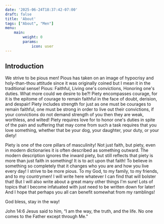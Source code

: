 ```yaml
---
date: '2025-06-24T18:37:42-07:00'
draft: false
title: 'About'
tags: ["About", "Men"]
menu:
    main: 
        weight: 0
        params:
            icon: user
---
```

## Introduction

We strive to be pious men! Pious has taken on an image of hypocrisy and holy-than-thou attitude since it was originally coined but I mean it in the traditional
sense! Pious: Faithful, Living one's convictions, Honoring one's duties. What more could we desire to be?! Piety encompasses courage, for it is the epitome of courage
to remain faithful in the face of doubt, derision, and despair! Piety includes strength for just as one must be courages to remain faithful, one must be
strong in order to live out their convictions, if your convictions do not demand strength of you then they are weak, worthless, and wilted! Piety requires love
for to honor one's duties in spite of the pain and suffering that may come from such a task requires that you love something, whether that be your dog, your daughter,
your duty, or your diety!

Piety is one of the core pillars of masculinity! Not just faith, but piety, even in modern dictionaries it is often described as something outward. The modern
description ignores the inward piety, but still reflects that piety is more than just faith in something! It is to act upon that faith! To believe in something
so completely that it changes who you are and how you live every day! I strive to be more pious. To my God, to my family, to my friends, and to my countrymen!
I will write here whatever I can find that will bolster that! But I will also write about a great many other things I'm sure! Lots of topics that I become
infatuated with just need to be written down for later! And I hope that perhaps you all can benefit somewhat from my ramblings!

God bless, stay in the way!

John 14:6 Jesus said to him, “I am the way, the truth, and the life. No one comes to the Father except through Me."